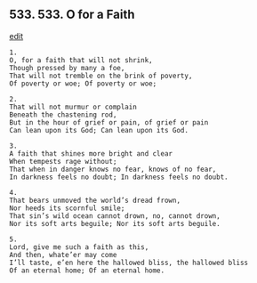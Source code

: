 
## 533.  533. O for a Faith
[edit](https://docs.google.com/document/d/1gGZAm0IYhBrS27GZNJMs_t%2DJorgynwAC/edit?mode=html)






    1.
    O, for a faith that will not shrink,
    Though pressed by many a foe,
    That will not tremble on the brink of poverty,
    Of poverty or woe; Of poverty or woe;

    2.
    That will not murmur or complain
    Beneath the chastening rod,
    But in the hour of grief or pain, of grief or pain
    Can lean upon its God; Can lean upon its God.

    3.
    A faith that shines more bright and clear
    When tempests rage without;
    That when in danger knows no fear, knows of no fear,
    In darkness feels no doubt; In darkness feels no doubt.

    4.
    That bears unmoved the world’s dread frown,
    Nor heeds its scornful smile;
    That sin’s wild ocean cannot drown, no, cannot drown,
    Nor its soft arts beguile; Nor its soft arts beguile.

    5.
    Lord, give me such a faith as this,
    And then, whate’er may come
    I’ll taste, e’en here the hallowed bliss, the hallowed bliss
    Of an eternal home; Of an eternal home.
